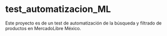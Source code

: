 # test_automatizacion_ML
Este proyecto es de un test de automatización de la búsqueda y filtrado de productos en MercadoLibre México.
